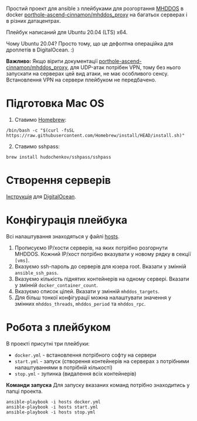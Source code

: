 Простий проект для ansible з плейбуками для розгортання [MHDDOS](https://github.com/MHProDev/MHDDoS) в docker [porthole-ascend-cinnamon/mhddos_proxy](https://github.com/porthole-ascend-cinnamon/mhddos_proxy) на багатьох серверах і в різних датацентрах.

Плейбук написаний для Ubuntu 20.04 (LTS) x64.

Чому Ubuntu 20.04? Просто тому, що це дефолтна операційка для дроплетів в DigitalOcean. :)

**Важливо:** Якщо вірити документації [porthole-ascend-cinnamon/mhddos_proxy](https://github.com/porthole-ascend-cinnamon/mhddos_proxy), для UDP-атак потрібен VPN, тому без нього запускати на серверах цей вид атаки, не має особливого сенсу. Встановлення VPN на сервери плейбуком не передбачено.

Підготовка Mac OS
========================
1. Ставимо [Homebrew](https://brew.sh/):
```shell
/bin/bash -c "$(curl -fsSL https://raw.githubusercontent.com/Homebrew/install/HEAD/install.sh)"
```
2. Ставимо sshpass:
```shell
brew install hudochenkov/sshpass/sshpass
```

Створення серверів
========================
[Інструкція](docs/digitalocean.md) для [DigitalOcean](https://www.digitalocean.com/).

Конфігурація плейбука
========================
Всі налаштування знаходяться у файлі [hosts](hosts).

1. Прописуємо IP/хости серверів, на яких потрібно розгорнути MHDDOS. Кожний IP/хост потрібно вказувати у новому рядку в секції `[vms]`.
2. Вказуємо ssh-пароль до серверів для юзера root. Вказати у змінній `ansible_ssh_pass`.
3. Вказуємо кількість піднятих контейнерів на одному сервері. Вказати у змінній `docker_container_count`.
4. Вказуємо список цілей. Вказати у змінній `mhddos_targets`.
5. Для більш тонкої конфігурації можна налаштувати значення у змінних `mhddos_threads`, `mhddos_period` та `mhddos_rpc`.

Робота з плейбуком
========================
В проекті присутні три плейбуки:
- `docker.yml` - встановлення потрібного софту на сервери
- `start.yml` - запуск (створення контейнерів на серверах з потрібними налаштуваннями в потрібній кількості)
- `stop.yml` - зупинка (видалення всіх контейнерів)

**Команди запуска**
Для запуску вказаних команд потрібно знаходитись у папці проекта.

```shell
ansible-playbook -i hosts docker.yml
ansible-playbook -i hosts start.yml
ansible-playbook -i hosts stop.yml
```